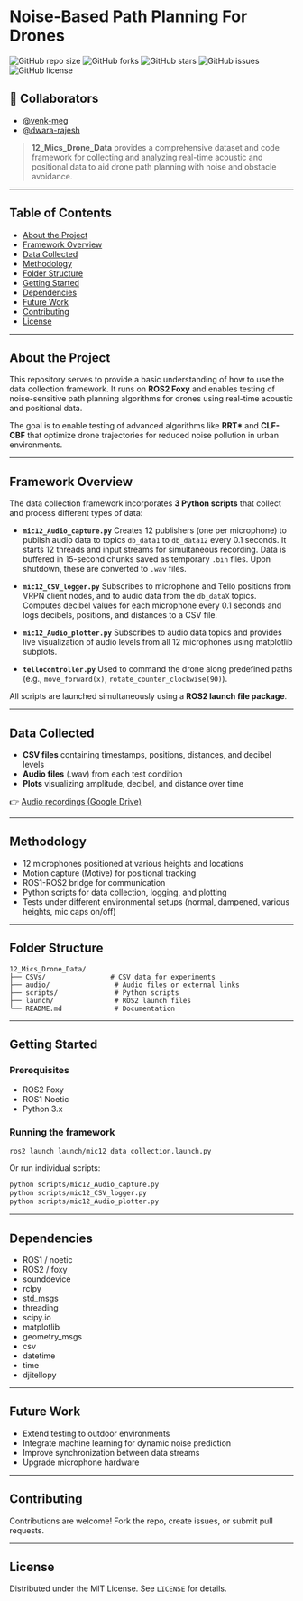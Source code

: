 # Noise-Based Path Planning For Drones

![GitHub repo size](https://img.shields.io/github/repo-size/dwara-rajesh/12_Mics_Drone_Data)
![GitHub forks](https://img.shields.io/github/forks/dwara-rajesh/12_Mics_Drone_Data)
![GitHub stars](https://img.shields.io/github/stars/dwara-rajesh/12_Mics_Drone_Data)
![GitHub issues](https://img.shields.io/github/issues/dwara-rajesh/12_Mics_Drone_Data)
![GitHub license](https://img.shields.io/github/license/dwara-rajesh/12_Mics_Drone_Data)

## 👥 Collaborators

- [@venk-meg](https://github.com/venk-meg)
- [@dwara-rajesh](https://github.com/dwara-rajesh)

> **12\_Mics\_Drone\_Data** provides a comprehensive dataset and code framework for collecting and analyzing real-time acoustic and positional data to aid drone path planning with noise and obstacle avoidance.

---

## Table of Contents

* [About the Project](#about-the-project)
* [Framework Overview](#framework-overview)
* [Data Collected](#data-collected)
* [Methodology](#methodology)
* [Folder Structure](#folder-structure)
* [Getting Started](#getting-started)
* [Dependencies](#dependencies)
* [Future Work](#future-work)
* [Contributing](#contributing)
* [License](#license)

---

## About the Project

This repository serves to provide a basic understanding of how to use the data collection framework. It runs on **ROS2 Foxy** and enables testing of noise-sensitive path planning algorithms for drones using real-time acoustic and positional data.

The goal is to enable testing of advanced algorithms like **RRT\*** and **CLF-CBF** that optimize drone trajectories for reduced noise pollution in urban environments.

---

## Framework Overview

The data collection framework incorporates **3 Python scripts** that collect and process different types of data:

* **`mic12_Audio_capture.py`**
  Creates 12 publishers (one per microphone) to publish audio data to topics `db_data1` to `db_data12` every 0.1 seconds. It starts 12 threads and input streams for simultaneous recording. Data is buffered in 15-second chunks saved as temporary `.bin` files. Upon shutdown, these are converted to `.wav` files.

* **`mic12_CSV_logger.py`**
  Subscribes to microphone and Tello positions from VRPN client nodes, and to audio data from the `db_dataX` topics. Computes decibel values for each microphone every 0.1 seconds and logs decibels, positions, and distances to a CSV file.

* **`mic12_Audio_plotter.py`**
  Subscribes to audio data topics and provides live visualization of audio levels from all 12 microphones using matplotlib subplots.

* **`tellocontroller.py`**
  Used to command the drone along predefined paths (e.g., `move_forward(x)`, `rotate_counter_clockwise(90)`).

All scripts are launched simultaneously using a **ROS2 launch file package**.

---

## Data Collected

* **CSV files** containing timestamps, positions, distances, and decibel levels
* **Audio files** (.wav) from each test condition
* **Plots** visualizing amplitude, decibel, and distance over time

👉 [Audio recordings (Google Drive)](https://drive.google.com/drive/folders/1ETiRap-WsGVU20p-wLtL3Vm5_B1fDa9M?usp=sharing)

---

## Methodology

* 12 microphones positioned at various heights and locations
* Motion capture (Motive) for positional tracking
* ROS1-ROS2 bridge for communication
* Python scripts for data collection, logging, and plotting
* Tests under different environmental setups (normal, dampened, various heights, mic caps on/off)

---

## Folder Structure

```
12_Mics_Drone_Data/
├── CSVs/                # CSV data for experiments
├── audio/                # Audio files or external links
├── scripts/              # Python scripts
├── launch/               # ROS2 launch files
└── README.md             # Documentation
```

---

## Getting Started

### Prerequisites

* ROS2 Foxy
* ROS1 Noetic
* Python 3.x

### Running the framework

```bash
ros2 launch launch/mic12_data_collection.launch.py
```

Or run individual scripts:

```bash
python scripts/mic12_Audio_capture.py
python scripts/mic12_CSV_logger.py
python scripts/mic12_Audio_plotter.py
```

---

## Dependencies

* ROS1 / noetic
* ROS2 / foxy
* sounddevice
* rclpy
* std\_msgs
* threading
* scipy.io
* matplotlib
* geometry\_msgs
* csv
* datetime
* time
* djitellopy

---

## Future Work

* Extend testing to outdoor environments
* Integrate machine learning for dynamic noise prediction
* Improve synchronization between data streams
* Upgrade microphone hardware

---

## Contributing

Contributions are welcome! Fork the repo, create issues, or submit pull requests.

---

## License

Distributed under the MIT License. See `LICENSE` for details.
